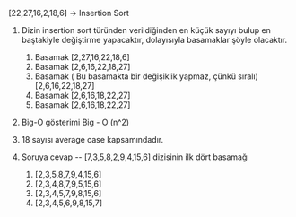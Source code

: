 [22,27,16,2,18,6] -> Insertion Sort

1. Dizin insertion sort türünden verildiğinden en küçük sayıyı bulup en baştakiyle değiştirme yapacaktır, dolayısıyla basamaklar şöyle olacaktır.

	1. Basamak
		[2,27,16,22,18,6] 
	2. Basamak
		[2,6,16,22,18,27] 
	3. Basamak ( Bu basamakta bir değişiklik yapmaz, çünkü sıralı)
		[2,6,16,22,18,27] 
	4. Basamak
		[2,6,16,18,22,27] 
	5. Basamak
		[2,6,16,18,22,27] 
2. Big-O gösterimi
	Big - O (n^2)
3. 18 sayısı average case kapsamındadır.

2. Soruya cevap -- [7,3,5,8,2,9,4,15,6] dizisinin ilk dört basamağı
    1. [2,3,5,8,7,9,4,15,6]
    2. [2,3,4,8,7,9,5,15,6]
    3. [2,3,4,5,7,9,8,15,6]
    4. [2,3,4,5,6,9,8,15,7] 